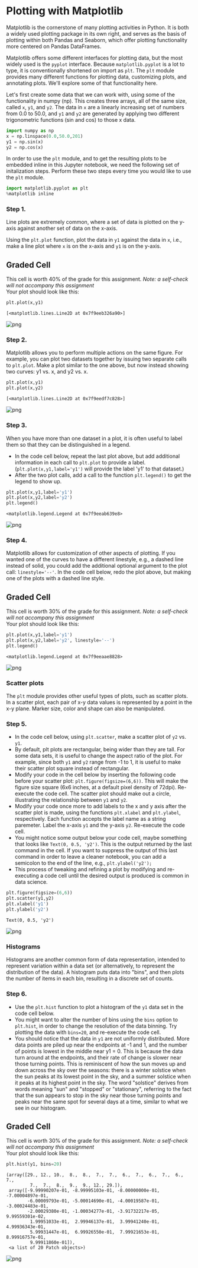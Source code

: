 
# Plotting with Matplotlib

Matplotlib is the cornerstone of many plotting activities in Python.  It is both a widely used plotting package in its own right, and serves as the basis of plotting within both Pandas and Seaborn, which offer plotting functionality more centered on Pandas DataFrames.

Matplotlib offers some different interfaces for plotting data, but the most widely used is the ```pyplot``` interface.  Because ```matplotlib.pyplot``` is a lot to type, it is conventionally shortened on import as ```plt```.  The ```plt``` module provides many different functions for plotting data, customizing plots, and annotating plots.  We'll explore some of that functionality here.

Let's first create some data that we can work with, using some of the functionality in numpy (np).  This creates three arrays, all of the same size, called ```x```, ```y1```, and ```y2```.  The data in ```x``` are a linearly increasing set of numbers from 0.0 to 50.0, and ```y1``` and ```y2``` are generated by applying two different trigonometric functions (sin and cos) to those x data.


```python
import numpy as np
x = np.linspace(0.0,50.0,201)
y1 = np.sin(x)
y2 = np.cos(x)
```

In order to use the `plt` module, and to get the resulting plots to be embedded inline in this Jupyter notebook, we need the following set of initalization steps.
Perform these two steps every time you would like to use the `plt` module.


```python
import matplotlib.pyplot as plt
%matplotlib inline
```

### Step 1.

Line plots are extremely common, where a set of data is plotted on the y-axis against another set of data on the x-axis.  

Using the ```plt.plot``` function, plot the data in ```y1``` against the data in ```x```, i.e., make a line plot where ```x``` is on the x-axis and ```y1``` is on the y-axis.

## Graded Cell

This cell is worth 40% of the grade for this assignment. <i>Note: a self-check will not accompany this assignment</i><br>
Your plot should look like this:


```python
plt.plot(x,y1)

```




    [<matplotlib.lines.Line2D at 0x7f9eeb326a90>]




![png](output_6_1.png)


### Step 2.

Matplotlib allows you to perform multiple actions on the same figure.  For example, you can plot two datasets together by issuing two separate calls to ```plt.plot```.  Make a plot similar to the one above, but now instead showing two curves: y1 vs. x, and y2 vs. x.


```python
plt.plot(x,y1)
plt.plot(x,y2)
```




    [<matplotlib.lines.Line2D at 0x7f9eedf7c828>]




![png](output_8_1.png)


### Step 3.

When you have more than one dataset in a plot, it is often useful to label them so that they can be distinguished in a legend.  

* In the code cell below, repeat the last plot above, but add additional information in each call to ```plt.plot``` to provide a label.  (```plt.plot(x,y1,label='y1')``` will provide the label 'y1' to that dataset.)
* After the two plot calls, add a call to the function ```plt.legend()``` to get the legend to show up.


```python
plt.plot(x,y1,label='y1')
plt.plot(x,y2,label='y2')
plt.legend()
```




    <matplotlib.legend.Legend at 0x7f9eeab639e8>




![png](output_10_1.png)


### Step 4.

Matplotlib allows for customization of other aspects of plotting.  If you wanted one of the curves to have a different linestyle, e.g., a dashed line instead of solid, you could add the additional optional argument to the plot call: 
```linestyle='--'```.  In the code cell below, redo the plot above, but making one of the plots with a dashed line style.

## Graded Cell

This cell is worth 30% of the grade for this assignment. <i>Note: a self-check will not accompany this assignment</i><br>
Your plot should look like this: 


```python
plt.plot(x,y1,label='y1')
plt.plot(x,y2,label='y2', linestyle='--')
plt.legend()
```




    <matplotlib.legend.Legend at 0x7f9eeaae8828>




![png](output_13_1.png)


### Scatter plots

The ```plt``` module provides other useful types of plots, such as scatter plots.  In a scatter plot, each pair of x-y data values is represented by a point in the x-y plane.  Marker size, color and shape can also be manipulated.

### Step 5.

* In the code cell below, using ```plt.scatter```, make a scatter plot of ```y2``` vs. ```y1```.  
* By default, plt plots are rectangular, being wider than they are tall.  For some data sets, it is useful to change the aspect ratio of the plot.  For example, since both ```y1``` and ```y2``` range from -1 to 1, it is useful to make their scatter plot square instead of rectangular.
* Modify your code in the cell below by inserting the following code before your scatter plot: ```plt.figure(figsize=(6,6))```.  This will make the figure size square (6x6 inches, at a default pixel density of 72dpi).  Re-execute the code cell.  The scatter plot should make out a circle, illustrating the relationship between ```y1``` and ```y2```.
* Modify your code once more to add labels to the x and y axis after the scatter plot is made, using the functions ```plt.xlabel``` and ```plt.ylabel```,  respectively. Each function accepts the label name as a string paremeter. Label the x-axis ```y1``` and the y-axis ```y2```.  Re-execute the code cell.
* You might notice some output below your code cell, maybe something that looks like ```Text(0, 0.5, 'y2')```.  This is the output returned by the last command in the cell.  If you want to suppress the output of this last command in order to leave a cleaner notebook, you can add a semicolon to the end of the line, e.g., ```plt.ylabel('y2');```
* This process of tweaking and refining a plot by modifying and re-executing a code cell until the desired output is produced is common in data science.


```python
plt.figure(figsize=(6,6))
plt.scatter(y1,y2)
plt.xlabel('y1')
plt.ylabel('y2')
```




    Text(0, 0.5, 'y2')




![png](output_16_1.png)


### Histograms

Histograms are another common form of data representation, intended to represent variation within a data set (or alternatively, to represent the distribution of the data).  A histogram puts data into "bins", and then plots the number of items in each bin, resulting in a discrete set of counts.

### Step 6.

* Use the ```plt.hist``` function to plot a histogram of the ```y1``` data set in the code cell below. 
* You might want to alter the number of bins using the ```bins``` option to ```plt.hist```, in order to change the resolution of the data binning.  Try plotting the data with ```bins=20```, and re-execute the code cell.
* You should notice that the data in ```y1``` are not uniformly distributed.  More data points are piled up near the endpoints at -1 and 1, and the number of points is lowest in the middle near y1 = 0.  This is because the data turn around at the endpoints, and their rate of change is slower near those turning points.  This is reminiscent of how the sun moves up and down across the sky over the seasons: there is a winter solstice when the sun peaks at its lowest point in the sky, and a summer solstice when it peaks at its highest point in the sky.  The word "solstice" derives from words meaning "sun" and "stopped" or "stationary", referring to the fact that the sun appears to stop in the sky near those turning points and peaks near the same spot for several days at a time, similar to what we see in our histogram.

## Graded Cell

This cell is worth 30% of the grade for this assignment. <i>Note: a self-check will not accompany this assignment</i><br>
Your plot should look like this: 


```python
plt.hist(y1, bins=20)

```




    (array([29., 12., 10.,  8.,  8.,  7.,  7.,  6.,  7.,  6.,  7.,  6.,  7.,
             7.,  7.,  8.,  9.,  9., 12., 29.]),
     array([-9.99990207e-01, -8.99995103e-01, -8.00000000e-01, -7.00004897e-01,
            -6.00009793e-01, -5.00014690e-01, -4.00019587e-01, -3.00024483e-01,
            -2.00029380e-01, -1.00034277e-01, -3.91732217e-05,  9.99559301e-02,
             1.99951033e-01,  2.99946137e-01,  3.99941240e-01,  4.99936343e-01,
             5.99931447e-01,  6.99926550e-01,  7.99921653e-01,  8.99916757e-01,
             9.99911860e-01]),
     <a list of 20 Patch objects>)




![png](output_20_1.png)

